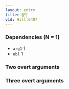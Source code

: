 ```yaml
---
layout: entry
title: ཆུག་
vid: Hill:0487
---
```

### Dependencies (N = 1)
* `arg1` 1
* `obl` 1


### Two overt arguments


### Three overt arguments
